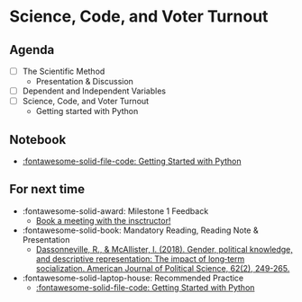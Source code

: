 # Science, Code, and Voter Turnout

## Agenda
- [ ] The Scientific Method
    - Presentation & Discussion
- [ ] Dependent and Independent Variables
- [ ] Science, Code, and Voter Turnout
    - Getting started with Python

## Notebook
- [:fontawesome-solid-file-code: Getting Started with Python](https://colab.research.google.com/github/mickaeltemporao/itds/blob/main/materials/01-getting-started.ipynb)

## For next time
-  :fontawesome-solid-award: Milestone 1 Feedback
    -  [Book a meeting with the insctructor!](https://calendly.com/mickaeltemporao/one-on-one)
- :fontawesome-solid-book: Mandatory Reading, Reading Note & Presentation
    - [Dassonneville, R., & McAllister, I. (2018). Gender, political knowledge, and descriptive representation: The impact of long‐term socialization. American Journal of Political Science, 62(2), 249-265.](https://proxy.sciencespobordeaux.fr:2595/doi/epdf/10.1111/ajps.12353)
- :fontawesome-solid-laptop-house: Recommended Practice
    - [:fontawesome-solid-file-code: Getting Started with Python](https://colab.research.google.com/github/mickaeltemporao/itds/blob/main/materials/01-getting-started.ipynb)

